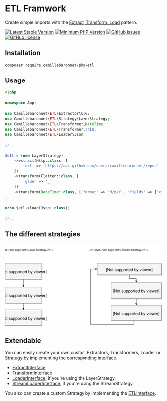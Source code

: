 # ETL Framwork

Create simple imports with the [Extract, Transform, Load](https://en.wikipedia.org/wiki/Extract,_transform,_load) pattern.

[![Latest Stable Version](https://img.shields.io/packagist/v/camillebaronnet/php-etl.svg?style=flat-square)](https://packagist.org/packages/camillebaronnet/php-etl)
[![Minimum PHP Version](https://img.shields.io/badge/php-%3E%3D%207.1-8892BF.svg?style=flat-square)](https://php.net/)
[![GitHub issues](https://img.shields.io/github/issues/camillebaronnet/php-etl-framework.svg?style=flat-square)](https://github.com/camillebaronnet/php-etl-framework/issues)
[![GitHub license](https://img.shields.io/github/license/camillebaronnet/php-etl-framework.svg?style=flat-square)](https://github.com/camillebaronnet/php-etl-framework/blob/master/LICENSE)

## Installation

```sh
composer require camillebaronnet/php-etl
```

## Usage

```php
<?php

namespace App;

use Camillebaronnet\ETL\Extractor\Csv;
use Camillebaronnet\ETL\Strategy\LayerStrategy;
use Camillebaronnet\ETL\Transformer\DateTime;
use Camillebaronnet\ETL\Transformer\Trim;
use Camillebaronnet\ETL\Loader\Json;

//...

$etl = (new LayerStrategy)
    ->extract(Http::class, [
        'url' => 'https://api.github.com/users/camillebaronnet/repos'
    ])
    ->transform(Flatten::class, [
        'glue' => '_'
    ])
    ->transform(DateTime::class, ['format' => 'd/m/Y', 'fields' => ['createAt']])
;

echo $etl->load(Json::class);

//...
```

## The different strategies

<img src="docs/diagram.svg">

## Extendable

You can easily create your own custom Extractors,
Transformers, Loader or Strategy by implementing the corresponding interface.

- [ExtractInterface](src/Extractor/ExtractInterface.php)
- [TransformInterface](src/Transformer/TransformInterface.php)
- [LoaderInterface](src/Loader/LoaderInterface.php), if you're using the LayerStrategy.
- [StreamLoaderInterface](src/Loader/StreamLoaderInterface.php), if you're using the StreamStrategy.

You also can create a custom Strategy by implementing the [ETLInterface](src/ETLInterface.php).
